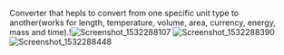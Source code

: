 Converter that hepls to convert from one specific unit type to another(works for length, temperature, volume, area, currency, energy, mass and time).!![Screenshot_1532288107](https://user-images.githubusercontent.com/25930120/160385871-8bfc7097-0bd1-40a7-80f7-c4e4493b802f.png)
![Screenshot_1532288390](https://user-images.githubusercontent.com/25930120/160385876-4d034779-2cbd-4df8-9788-0947177aca45.png)
![Screenshot_1532288448](https://user-images.githubusercontent.com/25930120/160385880-42bd3ce2-3d35-4c80-b1df-5aac42d54841.png)

